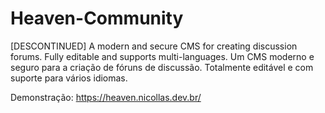 # Heaven-Community
[DESCONTINUED] A modern and secure CMS for creating discussion forums. Fully editable and supports multi-languages.
Um CMS moderno e seguro para a criação de fóruns de discussão. Totalmente editável e com suporte para vários idiomas.

Demonstração: https://heaven.nicollas.dev.br/
